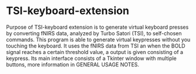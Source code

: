 # TSI-keyboard-extension
Purpose of TSI-keyboard extension is to generate virtual keyboard presses by converting fNIRS data, analyzed by Turbo Satori (TSI), to self-chosen commands. This program is able to generate virtual keypresses without you touching  the keyboard. It uses the fNIRS data from TSI an when the BOLD signal reaches a certain threshold value, a output is given consisting of a keypress. Its main interface consists of a Tkinter window with multiple buttons,  more information in GENERAL USAGE NOTES.
